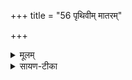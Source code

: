 +++
title = "56 पृथिवीम् मातरम्"

+++


<details><summary>मूलम्</summary>

पृ॒थि॒वीम॒न्याम॒भित॑स्थु॒र्जना॑सः ।  
पृ॒थि॒वीम्मा॒तर॑म्म॒हीम् ।  
अ॒न्तरि॑ख्ष॒मुप॑ब्रुवे ।  
बृ॒ह॒तीमू॒तये॒ दिव॑म् ।
</details>

<details><summary>सायण-टीका</summary>

23अथ त्रयोविंशीमाह - इमां पृथिवीं महीं मातरं मातृसमानामहमुपब्रुवे । यथा माता पालयति तथा त्वं पालयेति ब्रुवे प्रार्थये । अन्तरिक्षमप्यवकाशदानाय प्रार्थये । बृहतीं प्रौढां दिवमपि ऊतये वृष्टिप्रदानेन रक्षणाय प्रार्थये ॥
</details>